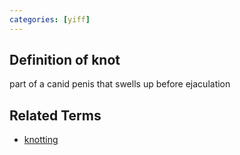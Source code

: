 ```yaml
---
categories: [yiff]
---
```


## Definition of knot

part of a canid penis that swells up before ejaculation

## Related Terms

- [knotting](./knotting)
